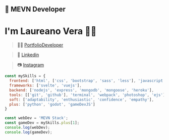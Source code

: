 ## 📘 MEVN Developer
# I'm **Laureano Vera** 👨‍💻
> 🐱‍💻 [PortfolioDeveloper](https://portfolio-lv.netlify.app "Look my work")  

> 👔 [Linkedin](https://www.linkedin.com/inlaureano-vera-320086204/ "Project?")  

> 📷 [Instagram](https://www.instagram.com/lauri_web_/hl=es-la "Let's talk")  

``` javascript
const mySkills = {
  frontend: ['html', ['css', 'bootstrap', 'sass', 'less'], 'javascript'],
  frameworks: ['svelte', 'vuejs'],
  backend: ['nodejs', 'express', 'mongodb', 'mongoose', 'heroku'],
  tools: [['git', 'github'], 'terminal', 'webpack', 'photoshop', 'ejs'],
  soft: ['adaptability', 'enthusiastic', 'confidence', 'empathy'],
  plus: ['python', 'godot', 'gameDevJS']
}

const webDev = 'MEVN Stack';
const gameDev = mySkills.plus[1];
console.log(webDev);
console.log(gameDev);
```
